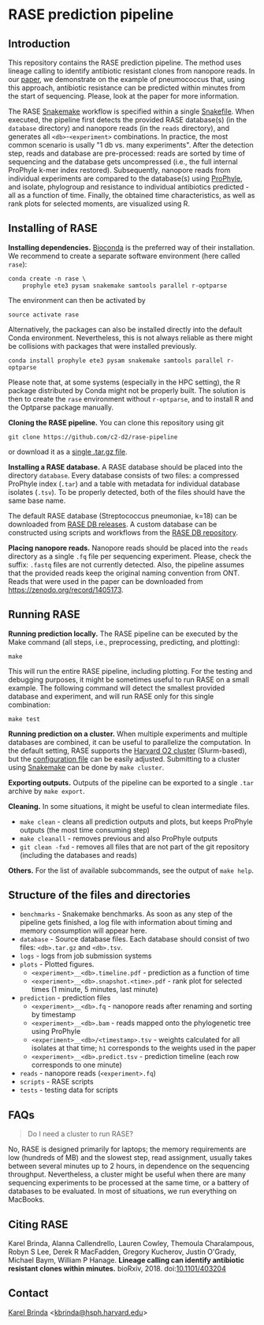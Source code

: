 # RASE prediction pipeline


## Introduction

This repository contains the RASE prediction pipeline. The method uses lineage
calling to identify antibiotic resistant clones from nanopore reads. In our
[paper](https://www.biorxiv.org/content/early/2018/08/29/403204), we
demonstrate on the example of pneumococcus that, using this approach,
antibiotic resistance can be predicted within minutes from the start of
sequencing. Please, look at the paper for more information.

The RASE [Snakemake](https://snakemake.readthedocs.io/) workflow is specified
within a single [Snakefile](Snakefile). When executed, the pipeline first
detects the provided RASE database(s) (in the `database` directory) and
nanopore reads (in the `reads` directory), and generates all
`<db>`-`<experiment>` combinations. In practice, the most common scenario is
usally "1 db vs. many experiments". After the detection step, reads and
database are pre-processed: reads are sorted by time of sequencing and the
database gets uncompressed (i.e., the full internal ProPhyle k-mer index
restored).  Subsequently, nanopore reads from individual experiments are
compared to the database(s) using [ProPhyle](http://prophyle.github.io), and
isolate, phylogroup and resistance to individual antibiotics predicted - all
as a function of time.  Finally, the obtained time characteristics, as well as
rank plots for selected moments, are visualized using R.


## Installing of RASE

**Installing dependencies.** [Bioconda](https://bioconda.github.io/) is the
preferred way of their installation. We recommend to
create a separate software environment (here called `rase`):

```
conda create -n rase \
	prophyle ete3 pysam snakemake samtools parallel r-optparse
```

The environment can then be activated by

```
source activate rase
```

Alternatively, the packages can also be installed directly into the default
Conda environment. Nevertheless, this is not always reliable as there might be
collisions with packages that were installed previously.

```
conda install prophyle ete3 pysam snakemake samtools parallel r-optparse
```

Please note that, at some systems (especially in the HPC setting), the R
package distributed by Conda might not be properly built. The solution is then
to create the `rase` environment without `r-optparse`, and to install R and the
Optparse package manually.


**Cloning the RASE pipeline.**
You can clone this repository using git

```
git clone https://github.com/c2-d2/rase-pipeline
```

or download it as a [single .tar.gz
file](https://github.com/c2-d2/rase-pipeline/archive/master.tar.gz).

**Installing a RASE database.** A RASE database should be placed into the
directory `database`.  Every database consists of two files: a compressed
ProPhyle index (`.tar`) and a table with metadata for individual database
isolates (`.tsv`). To be properly detected, both of the files should have the
same base name.

The default RASE database (Streptococcus pneumoniae, k=18) can be downloaded
from [RASE DB releases](https://github.com/c2-d2/rase-db/releases). A custom
database can be constructed using scripts and workflows from the [RASE DB
repository](https://github.com/c2-d2/rase-db).

**Placing nanopore reads.** Nanopore reads should be placed into the `reads`
directory as a single `.fq` file per sequencing experiment. Please, check the
suffix: `.fastq` files are not currently detected. Also, the pipeline assumes
that the provided reads keep the original naming convention from ONT. Reads
that were used in the paper can be downloaded from
https://zenodo.org/record/1405173.


## Running RASE

**Running prediction locally.** The RASE pipeline can be executed by the Make
command (all steps, i.e., preprocessing, predicting, and plotting):

```
make
```

This will run the entire RASE pipeline, including plotting. For the testing and
debugging purposes, it might be sometimes useful to run RASE on a small
example. The following command will detect the smallest provided database and
experiment, and will run RASE only for this single combination:

```
make test
```

**Running prediction on a cluster.** When multiple experiments and multiple
databases are combined, it can be useful to parallelize the computation. In the
default setting, RASE supports the [Harvard O2
cluster](https://rc.hms.harvard.edu/#cluster) (Slurm-based), but the
[configuration file](cluster.json) can be easily adjusted. Submitting to a
cluster using
[Snakemake](https://snakemake.readthedocs.io/en/stable/executable.html#cluster-execution)
can be done by `make cluster`.

**Exporting outputs.** Outputs of the pipeline can be exported to a single
`.tar` archive by `make export`.

**Cleaning.** In some situations, it might be useful to clean intermediate
files.

* `make clean` - cleans all prediction outputs and plots, but keeps ProPhyle
  outputs (the most time consuming step)
* `make cleanall` - removes previous and also ProPhyle outputs
* `git clean -fxd` - removes all files that are not part of the git repository
  (including the databases and reads)


**Others.** For the list of available subcommands, see the output of `make
help`.


## Structure of the files and directories

* `benchmarks` - Snakemake benchmarks. As soon as any step of the pipeline gets
  finished, a log file with information about timing and memory consumption
  will appear here.
* `database` - Source database files. Each database should consist of two
  files: `<db>.tar.gz` and `<db>.tsv`.
* `logs` - logs from job submission systems
* `plots` - Plotted figures.
   - `<experiment>__<db>.timeline.pdf` - prediction as a function of time
   - `<experiment>__<db>.snapshot.<time>.pdf` - rank plot for selected times (1
	 minute, 5 minutes, last minute)
* `prediction` - prediction files
   - `<experiment>__<db>.fq` - nanopore reads after renaming and sorting by
	 timestamp
   - `<experiment>__<db>.bam` - reads mapped onto the phylogenetic tree using
	 ProPhyle
   - `<experiment>__<db>/<timestamp>.tsv` - weights calculated for all isolates
	 at that time; `h1` corresponds to the weights used in the paper
   - `<experiment>__<db>.predict.tsv` - prediction timeline (each row
	 corresponds to one minute)
* `reads` - nanopore reads (`<experiment>.fq`)
* `scripts` - RASE scripts
* `tests` - testing data for scripts


## FAQs

> Do I need a cluster to run RASE?

No, RASE is designed primarily for laptops; the memory requirements are low
(hundreds of MB) and the slowest step, read assignment, usually takes between
several minutes up to 2 hours, in dependence on the sequencing throughput.
Nevertheless, a cluster might be useful when there are many sequencing
experiments to be processed at the same time, or a battery of databases to be
evaluated. In most of situations, we run everything on MacBooks.


## Citing RASE

Karel Brinda, Alanna Callendrello, Lauren Cowley, Themoula Charalampous, Robyn
S Lee, Derek R MacFadden, Gregory Kucherov, Justin O'Grady, Michael Baym,
William P Hanage. **Lineage calling can identify antibiotic resistant clones
within minutes.**
bioRxiv, 2018.
doi:[10.1101/403204](https://doi.org/10.1101/403204)


## Contact

[Karel Brinda](https://scholar.harvard.edu/brinda) \<kbrinda@hsph.harvard.edu\>

